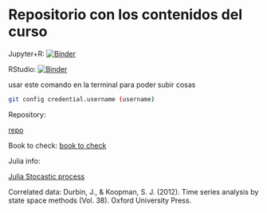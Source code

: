 Repositorio con los contenidos del curso
========================================
Jupyter+R: [![Binder](http://mybinder.org/badge.svg)](http://beta.mybinder.org/v2/gh/JoseMontanaC/Curso-Konrad-Lorentz/master?urlpath=lab)

RStudio: [![Binder](http://mybinder.org/badge.svg)](http://beta.mybinder.org/v2/gh/JoseMontanaC/Curso-Konrad-Lorentz/master?urlpath=rstudio)


usar este comando en la terminal para poder subir cosas

```bash
git config credential.username (username)
```


Repository:

[repo](https://github.com/rstudio/Intro/tree/master/slides)

Book to check:
[book to check](https://r4ds.had.co.nz/)


Julia info:

[Julia Stocastic process](http://docs.juliadiffeq.org/latest/index.html)

Correlated data:
Durbin, J., & Koopman, S. J. (2012). Time series analysis by state space methods (Vol. 38). Oxford University Press.
